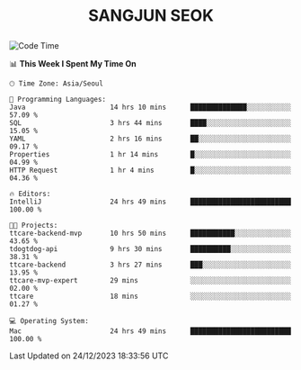 <h1>
 <p align="center">
   SANGJUN SEOK
 </p>
</h1>

<!--START_SECTION:waka-->
![Code Time](http://img.shields.io/badge/Code%20Time-3%2C137%20hrs%2043%20mins-blue)

📊 **This Week I Spent My Time On** 

```text
🕑︎ Time Zone: Asia/Seoul

💬 Programming Languages: 
Java                     14 hrs 10 mins      ██████████████░░░░░░░░░░░   57.09 % 
SQL                      3 hrs 44 mins       ████░░░░░░░░░░░░░░░░░░░░░   15.05 % 
YAML                     2 hrs 16 mins       ██░░░░░░░░░░░░░░░░░░░░░░░   09.17 % 
Properties               1 hr 14 mins        █░░░░░░░░░░░░░░░░░░░░░░░░   04.99 % 
HTTP Request             1 hr 4 mins         █░░░░░░░░░░░░░░░░░░░░░░░░   04.36 % 

🔥 Editors: 
IntelliJ                 24 hrs 49 mins      █████████████████████████   100.00 % 

🐱‍💻 Projects: 
ttcare-backend-mvp       10 hrs 50 mins      ███████████░░░░░░░░░░░░░░   43.65 % 
tdogtdog-api             9 hrs 30 mins       ██████████░░░░░░░░░░░░░░░   38.31 % 
ttcare-backend           3 hrs 27 mins       ███░░░░░░░░░░░░░░░░░░░░░░   13.95 % 
ttcare-mvp-expert        29 mins             ░░░░░░░░░░░░░░░░░░░░░░░░░   02.00 % 
ttcare                   18 mins             ░░░░░░░░░░░░░░░░░░░░░░░░░   01.27 % 

💻 Operating System: 
Mac                      24 hrs 49 mins      █████████████████████████   100.00 % 
```


 Last Updated on 24/12/2023 18:33:56 UTC
<!--END_SECTION:waka-->
